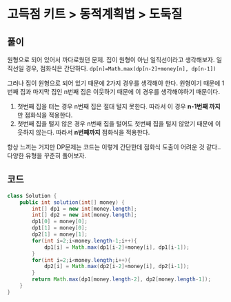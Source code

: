 # 고득점 키트 > 동적계획법 > 도둑질



## 풀이

원형으로 되어 있어서 까다로웠던 문제. 집이 원형이 아닌 일직선이라고 생각해보자. 일직선일 경우, 점화식은 간단하다. `dp[n]=Math.max(dp[n-2]+money[n], dp[n-1])` 

그러나 집이 원형으로 되어 있기 때문에 2가지 경우를 생각해야 한다. 원형이기 때문에 1번째 집과 마지막 집인 n번째 집은 이웃하기 때문에 이 경우를 생각해야하기 때문이다. 

1. 첫번째 집을 터는 경우
   n번째 집은 절대 털지 못한다. 따라서 이 경우 **n-1번째 까지**만 점화식을 적용한다.
2. 첫번째 집을 털지 않은 경우
   n번째 집을 털어도 첫번째 집을 털지 않았기 때문에 이웃하지 않는다. 따라서 **n번째까지** 점화식을 적용한다.

항상 느끼는 거지만 DP문제는 코드는 이렇게 간단한데 점화식 도출이 어려운 것 같다.. 다양한 유형을 꾸준히 풀어보자.



## 코드

```java
class Solution {
    public int solution(int[] money) {
        int[] dp1 = new int[money.length];
        int[] dp2 = new int[money.length];
        dp1[0] = money[0];
        dp1[1] = money[0];
        dp2[1] = money[1];
        for(int i=2;i<money.length-1;i++){
            dp1[i] = Math.max(dp1[i-2]+money[i], dp1[i-1]);
        }
        for(int i=2;i<money.length;i++){
            dp2[i] = Math.max(dp2[i-2]+money[i], dp2[i-1]);
        }
        return Math.max(dp1[money.length-2], dp2[money.length-1]);
    }
}
```

